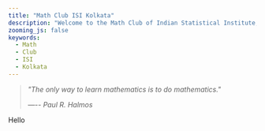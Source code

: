 ```yaml
---
title: "Math Club ISI Kolkata"
description: "Welcome to the Math Club of Indian Statistical Institute, Kolkata. We are a group of students who are passionate about mathematics. We organize various talks, courses, lecture series, and special lectures to promote mathematical culture among students."
zooming_js: false
keywords:
  - Math
  - Club
  - ISI
  - Kolkata
---
```


> _"The only way to learn mathematics is to do mathematics."_
>
> _—-- Paul R. Halmos_

Hello
